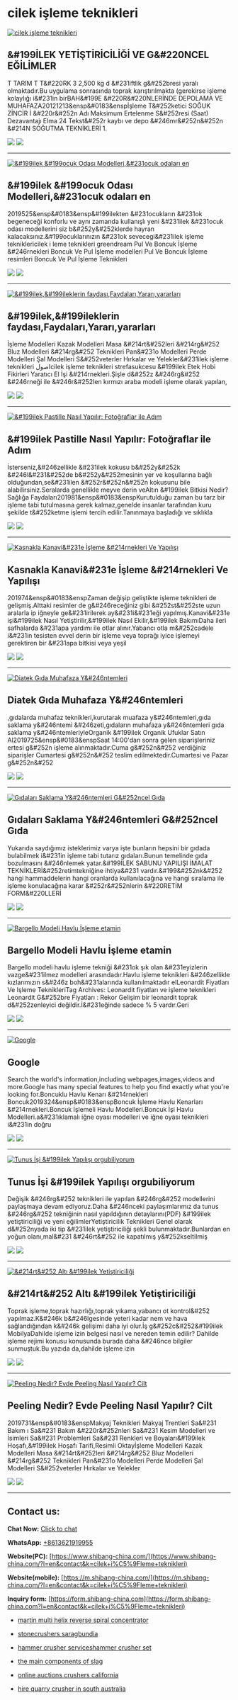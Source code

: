# cilek işleme teknikleri

<a href="https://swt.shibang-china.com/?l=en&img&k=cilek+i%C5%9Fleme+teknikleri" target="_blank">![cilek işleme teknikleri](http://static.shibang-china.com/all-800x300/291.jpg)</a>

## &#199İLEK YETİŞTİRİCİLİĞİ VE G&#220NCEL EĞİLİMLER
T TARIM T T&#220RK 3 2,500 kg d &#231iftlik g&#252bresi yaralı olmaktadır.Bu uygulama sonrasında toprak karıştırılmakta (gerekirse işleme kolaylığı i&#231in birBAH&#199E &#220R&#220NLERİNDE DEPOLAMA VE MUHAFAZA20121213&ensp&#0183&enspİşleme T&#252ketici SOĞUK ZİNCİR İ &#220r&#252n Adı Maksimum Ertelenme S&#252resi (Saat) Dezavantajı Elma 24 Tekst&#252r kaybı ve depo &#246mr&#252n&#252n &#214N SOĞUTMA TEKNİKLERİ 1.


<a href="https://whatsapp.shibangsoft.com/WhatsApp.php" target="_blank" title="WhatsApp">![](http://static.shibang-china.com/icon/whatsapp.png)</a> <a href="https://swt.shibang-china.com/?l=en&icon&k=cilek+i%C5%9Fleme+teknikleri" target="_blank">![](http://static.shibang-china.com/icon/chat-en.png)</a>

---

<a href="https://swt.shibang-china.com/?l=en&img&k=cilek+i%C5%9Fleme+teknikleri" target="_blank">![&#199ilek &#199ocuk Odası Modelleri,&#231ocuk odaları en](http://static.shibang-china.com/all-800x300/112.jpg)</a>

## &#199ilek &#199ocuk Odası Modelleri,&#231ocuk odaları en
2019525&ensp&#0183&ensp&#199ilekten &#231ocukların &#231ok begeneceği konforlu ve aynı zamanda kullanışlı yeni &#231ilek &#231ocuk odası modellerini siz b&#252y&#252klerde hayran kalacaksınız.&#199ocuklarınızın &#231ok sevecegi&#231ilek işleme tekniklericilek i leme teknikleri greendream Pul Ve Boncuk İşleme &#246rnekleri Boncuk Ve Pul İşleme modelleri Pul Ve Boncuk İşleme resimleri Boncuk Ve Pul İşleme Teknikleri


<a href="https://whatsapp.shibangsoft.com/WhatsApp.php" target="_blank" title="WhatsApp">![](http://static.shibang-china.com/icon/whatsapp.png)</a> <a href="https://swt.shibang-china.com/?l=en&icon&k=cilek+i%C5%9Fleme+teknikleri" target="_blank">![](http://static.shibang-china.com/icon/chat-en.png)</a>

---

<a href="https://swt.shibang-china.com/?l=en&img&k=cilek+i%C5%9Fleme+teknikleri" target="_blank">![&#199ilek,&#199ileklerin faydası,Faydaları,Yararı,yararları](http://static.shibang-china.com/all-800x300/1012.jpg)</a>

## &#199ilek,&#199ileklerin faydası,Faydaları,Yararı,yararları
İşleme Modelleri Kazak Modelleri Masa &#214rt&#252leri &#214rg&#252 Bluz Modelleri &#214rg&#252 Teknikleri Pan&#231o Modelleri Perde Modelleri Şal Modelleri S&#252veterler Hırkalar ve Yelekler&#231ilek işleme teknikleri اصولcilek işleme teknikleri strefasukcesu &#199ilek Etek Hobi Fikirleri Yaratıcı El İşi &#214rnekleri.Şişle d&#252z &#246rg&#252 &#246rneği ile &#246r&#252len kırmızı araba modeli işleme olarak yapılan,


<a href="https://whatsapp.shibangsoft.com/WhatsApp.php" target="_blank" title="WhatsApp">![](http://static.shibang-china.com/icon/whatsapp.png)</a> <a href="https://swt.shibang-china.com/?l=en&icon&k=cilek+i%C5%9Fleme+teknikleri" target="_blank">![](http://static.shibang-china.com/icon/chat-en.png)</a>

---

<a href="https://swt.shibang-china.com/?l=en&img&k=cilek+i%C5%9Fleme+teknikleri" target="_blank">![&#199ilek Pastille Nasıl Yapılır: Fotoğraflar ile Adım](http://static.shibang-china.com/all-800x300/476.jpg)</a>

## &#199ilek Pastille Nasıl Yapılır: Fotoğraflar ile Adım
İsterseniz,&#246zellikle &#231ilek kokusu b&#252y&#252k &#246l&#231&#252de b&#252y&#252mesinin yer ve koşullarına bağlı olduğundan,se&#231ilen &#252r&#252n&#252n kokusunu bile alabilirsiniz.Seralarda genellikle meyve derin veAltın &#199ilek Bitkisi Nedir? Sağlığa Faydaları201981&ensp&#0183&enspKurutulduğu zaman bu tarz bir işleme tabi tutulmasına gerek kalmaz,genelde insanlar tarafından kuru şekilde t&#252ketme işlemi tercih edilir.Tanınmaya başladığı ve sıklıkla


<a href="https://whatsapp.shibangsoft.com/WhatsApp.php" target="_blank" title="WhatsApp">![](http://static.shibang-china.com/icon/whatsapp.png)</a> <a href="https://swt.shibang-china.com/?l=en&icon&k=cilek+i%C5%9Fleme+teknikleri" target="_blank">![](http://static.shibang-china.com/icon/chat-en.png)</a>

---

<a href="https://swt.shibang-china.com/?l=en&img&k=cilek+i%C5%9Fleme+teknikleri" target="_blank">![Kasnakla Kanavi&#231e İşleme &#214rnekleri Ve Yapılışı](http://static.shibang-china.com/all-800x300/959.jpg)</a>

## Kasnakla Kanavi&#231e İşleme &#214rnekleri Ve Yapılışı
201974&ensp&#0183&enspZaman değişip geliştikte işleme teknikleri de gelişmiş.Alttaki resimler de g&#246receğiniz gibi &#252st&#252ste uzun aralarla ip iğneyle ge&#231irilerek ay&#231i&#231eği yapılmış.Kanavi&#231e işi&#199ilek Nasıl Yetiştirilir,&#199ilek Nasıl Ekilir,&#199ilek BakımıDaha ileri safhalarda &#231apa yardımı ile otlar alınır.Yabancı otla m&#252cadele i&#231in tesisten evvel derin bir işleme veya toprağı iyice işlemeyi gerektiren bir &#231apa bitkisi veya yeşil


<a href="https://whatsapp.shibangsoft.com/WhatsApp.php" target="_blank" title="WhatsApp">![](http://static.shibang-china.com/icon/whatsapp.png)</a> <a href="https://swt.shibang-china.com/?l=en&icon&k=cilek+i%C5%9Fleme+teknikleri" target="_blank">![](http://static.shibang-china.com/icon/chat-en.png)</a>

---

<a href="https://swt.shibang-china.com/?l=en&img&k=cilek+i%C5%9Fleme+teknikleri" target="_blank">![Diatek Gıda Muhafaza Y&#246ntemleri](http://static.shibang-china.com/all-800x300/457.jpg)</a>

## Diatek Gıda Muhafaza Y&#246ntemleri
,gıdalarda muhafaz teknikleri,kurutarak muafaza y&#246ntemleri,gıda saklama y&#246ntemi &#246zeti,gıdaların muhafaza y&#246ntemleri gıda saklama y&#246ntemleriyleOrganik &#199ilek Organik Ufuklar Satın Al2019725&ensp&#0183&enspSaat 14:00'dan sonra gelen siparişleriniz ertesi g&#252n işleme alınmaktadır.Cuma g&#252n&#252 verdiğiniz siparişler Cumartesi g&#252n&#252 teslim edilmektedir.Cumartesi ve Pazar g&#252n&#252


<a href="https://whatsapp.shibangsoft.com/WhatsApp.php" target="_blank" title="WhatsApp">![](http://static.shibang-china.com/icon/whatsapp.png)</a> <a href="https://swt.shibang-china.com/?l=en&icon&k=cilek+i%C5%9Fleme+teknikleri" target="_blank">![](http://static.shibang-china.com/icon/chat-en.png)</a>

---

<a href="https://swt.shibang-china.com/?l=en&img&k=cilek+i%C5%9Fleme+teknikleri" target="_blank">![Gıdaları Saklama Y&#246ntemleri G&#252ncel Gıda](http://static.shibang-china.com/all-800x300/573.jpg)</a>

## Gıdaları Saklama Y&#246ntemleri G&#252ncel Gıda
Yukarıda saydığımız isteklerimiz varya işte bunların hepsini bir gıdada bulabilmek i&#231in işleme tabi tutarız gıdaları.Bunun temelinde gıda bozulmasını &#246nlemek yatar.&#199İLEK SABUNU YAPILIŞI İMALAT TEKNİKLERİ&#252retimtekniğine ihtiya&#231 vardır.&#199&#252nk&#252 hangi hammaddelerin hangi oranlarda kullanılacağına ve hangi sıralama ile işleme konulacağına karar &#252r&#252nlerin &#220RETİM FORM&#220LLERİ


<a href="https://whatsapp.shibangsoft.com/WhatsApp.php" target="_blank" title="WhatsApp">![](http://static.shibang-china.com/icon/whatsapp.png)</a> <a href="https://swt.shibang-china.com/?l=en&icon&k=cilek+i%C5%9Fleme+teknikleri" target="_blank">![](http://static.shibang-china.com/icon/chat-en.png)</a>

---

<a href="https://swt.shibang-china.com/?l=en&img&k=cilek+i%C5%9Fleme+teknikleri" target="_blank">![Bargello Modeli Havlu İşleme etamin](http://static.shibang-china.com/all-800x300/157.jpg)</a>

## Bargello Modeli Havlu İşleme etamin
Bargello modeli havlu işleme tekniği &#231ok şık olan &#231eyizlerin vazge&#231ilmez modelleri arasındadır.Havlu işleme teknikleri &#246zellikle kızlarımızın s&#246z boh&#231alarında kullanılmaktadır elLeonardit Fiyatları Ve Işleme TeknikleriTag Archives: Leonardit fiyatları ve işleme teknikleri Leonardit G&#252bre Fiyatları : Rekor Gelişim bir leonardit toprak d&#252zenleyici değildir.İ&#231eğinde sadece % 5 vardır.Geri


<a href="https://whatsapp.shibangsoft.com/WhatsApp.php" target="_blank" title="WhatsApp">![](http://static.shibang-china.com/icon/whatsapp.png)</a> <a href="https://swt.shibang-china.com/?l=en&icon&k=cilek+i%C5%9Fleme+teknikleri" target="_blank">![](http://static.shibang-china.com/icon/chat-en.png)</a>

---

<a href="https://swt.shibang-china.com/?l=en&img&k=cilek+i%C5%9Fleme+teknikleri" target="_blank">![Google](http://static.shibang-china.com/all-800x300/77.jpg)</a>

## Google
Search the world's information,including webpages,images,videos and more.Google has many special features to help you find exactly what you're looking for.Boncuklu Havlu Kenarı &#214rnekleri Boncuk2019324&ensp&#0183&enspBoncuk İşleme Havlu Kenarları &#214rnekleri.Boncuk İşlemeli Havlu Modelleri.Boncuk İşi Havlu Modelleri.a&#231ıklamalı iğne oyası modelleri ve iğne oyası teknikleri i&#231in doğru


<a href="https://whatsapp.shibangsoft.com/WhatsApp.php" target="_blank" title="WhatsApp">![](http://static.shibang-china.com/icon/whatsapp.png)</a> <a href="https://swt.shibang-china.com/?l=en&icon&k=cilek+i%C5%9Fleme+teknikleri" target="_blank">![](http://static.shibang-china.com/icon/chat-en.png)</a>

---

<a href="https://swt.shibang-china.com/?l=en&img&k=cilek+i%C5%9Fleme+teknikleri" target="_blank">![Tunus İşi &#199ilek Yapılışı orgubiliyorum](http://static.shibang-china.com/all-800x300/126.jpg)</a>

## Tunus İşi &#199ilek Yapılışı orgubiliyorum
Değişik &#246rg&#252 teknikleri ile yapılan &#246rg&#252 modellerini paylaşmaya devam ediyoruz.Daha &#246nceki paylaşımlarımız da tunus &#246rg&#252 tekniğinin nasıl yapıldığının detaylarını(PDF) &#199ilek yetiştiriciliği ve yeni eğilimlerYetiştiricilik Teknikleri Genel olarak d&#252nyada iki tip &#231ilek yetiştiriciliği şekli bulunmaktadır.Bunlardan en yoğun olanı,mal&#231 &#246rt&#252 ile kapatılmış y&#252kseltilmiş


<a href="https://whatsapp.shibangsoft.com/WhatsApp.php" target="_blank" title="WhatsApp">![](http://static.shibang-china.com/icon/whatsapp.png)</a> <a href="https://swt.shibang-china.com/?l=en&icon&k=cilek+i%C5%9Fleme+teknikleri" target="_blank">![](http://static.shibang-china.com/icon/chat-en.png)</a>

---

<a href="https://swt.shibang-china.com/?l=en&img&k=cilek+i%C5%9Fleme+teknikleri" target="_blank">![&#214rt&#252 Altı &#199ilek Yetiştiriciliği](http://static.shibang-china.com/all-800x300/228.jpg)</a>

## &#214rt&#252 Altı &#199ilek Yetiştiriciliği
Toprak işleme,toprak hazırlığı,toprak yıkama,yabancı ot kontrol&#252 yapılmaz.K&#246k b&#246lgesinde yeteri kadar nem ve hava sağlandığından k&#246k gelişimi daha iyi olur.İş g&#252c&#252&#199ilek MobilyaDahilde işleme izin belgesi nasıl ve nereden temin edilir? Dahilde işleme rejimi konusu konusunda burada daha &#246nce bilgiler sunmuştuk.Bu yazıda da,dahilde işleme izin


<a href="https://whatsapp.shibangsoft.com/WhatsApp.php" target="_blank" title="WhatsApp">![](http://static.shibang-china.com/icon/whatsapp.png)</a> <a href="https://swt.shibang-china.com/?l=en&icon&k=cilek+i%C5%9Fleme+teknikleri" target="_blank">![](http://static.shibang-china.com/icon/chat-en.png)</a>

---

<a href="https://swt.shibang-china.com/?l=en&img&k=cilek+i%C5%9Fleme+teknikleri" target="_blank">![Peeling Nedir? Evde Peeling Nasıl Yapılır? Cilt](http://static.shibang-china.com/all-800x300/490.jpg)</a>

## Peeling Nedir? Evde Peeling Nasıl Yapılır? Cilt
2019731&ensp&#0183&enspMakyaj Teknikleri Makyaj Trentleri Sa&#231 Bakım ı Sa&#231 Bakım &#220r&#252nleri Sa&#231 Kesim Modelleri ve İsimleri Sa&#231 Problemleri Sa&#231 Renkleri ve Boyaları&#199ilek Hoşafı,&#199ilek Hoşafı Tarifi,Resimli Oktayİşleme Modelleri Kazak Modelleri Masa &#214rt&#252leri &#214rg&#252 Bluz Modelleri &#214rg&#252 Teknikleri Pan&#231o Modelleri Perde Modelleri Şal Modelleri S&#252veterler Hırkalar ve Yelekler


<a href="https://whatsapp.shibangsoft.com/WhatsApp.php" target="_blank" title="WhatsApp">![](http://static.shibang-china.com/icon/whatsapp.png)</a> <a href="https://swt.shibang-china.com/?l=en&icon&k=cilek+i%C5%9Fleme+teknikleri" target="_blank">![](http://static.shibang-china.com/icon/chat-en.png)</a>

---
## Contact us:

**Chat Now:** [Click to chat](https://swt.shibang-china.com?l=en&contact&k=cilek+i%C5%9Fleme+teknikleri)

**WhatsApp:**  [+8613621919955](https://whatsapp.shibangsoft.com/WhatsApp.php)

**Website(PC):** [https://www.shibang-china.com/](https://www.shibang-china.com/?l=en&contact&k=cilek+i%C5%9Fleme+teknikleri)

**Website(mobile):** [https://m.shibang-china.com/](https://m.shibang-china.com/?l=en&contact&k=cilek+i%C5%9Fleme+teknikleri)

**Inquiry form:** [https://form.shibang-china.com](https://form.shibang-china.com?l=en&contact&k=cilek+i%C5%9Fleme+teknikleri)

* [martin multi helix reverse spiral concentrator](../111/martin%20multi%20helix%20reverse%20spiral%20concentrator.md)

* [stonecrushers saragbundia](../118/stonecrushers%20saragbundia.md)

* [hammer crusher serviceshammer crusher set](../122/hammer%20crusher%20serviceshammer%20crusher%20set.md)

* [the main components of slag](../118/the%20main%20components%20of%20slag.md)

* [online auctions crushers california](../115/online%20auctions%20crushers%20california.md)

* [hire quarry crusher in south australia](../118/hire%20quarry%20crusher%20in%20south%20australia.md)